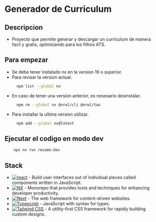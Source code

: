 # Generador de Curriculum 

## Descripcion
 - Proyecto que permite generar y descargar un curriculum de manera facil y gratis, optimizando para los filtros ATS.

## Para empezar
  - Se debe tener instalado nx en la version 19 o superior.
  - Para revisar la version actual.
    ```sh
      npm list --global nx
    ```
  - En caso de tener una version anterior, es nesesario desinstalar.
    ```sh
      npm rm --global nx @nrwl/cli @nrwl/tao
    ```
  - Para installar la ultima version utilizar.
    ```sh
      npm add --global nx@latest
    ```
  ## Ejecutar el codigo en modo dev
  ```sh
      npx nx run resume:dev
  ```

##  Stack

- [![react][react-badge]][react-url] - Build user interfaces out of individual pieces called components written in JavaScript.
- [![NX][nx-badge]][nx-url] -  Monorepo that provides tools and techniques for enhancing developer productivity. 
- [![Next][next-badge]][next-url] - The web framework for content-driven websites.
- [![Typescript][typescript-badge]][typescript-url] - JavaScript with syntax for types.
- [![Tailwind CSS][tailwind-badge]][tailwind-url]  - A utility-first CSS framework for rapidly building custom designs.

[react-url]:https://es.react.dev/
[nx-url]: https://nx.dev/
[next-url]:https://nextjs.org/
[typescript-url]: https://www.typescriptlang.org/
[tailwind-url]: https://tailwindcss.com/

[react-badge]: https://img.shields.io/badge/react-%2320232a.svg?style=for-the-badge&logo=react&logoColor=%2361DAFB
[nx-badge]:https://img.shields.io/badge/nx-143055?style=for-the-badge&logo=nx&logoColor=blue
[next-badge]:https://img.shields.io/badge/Next-black?style=for-the-badge&logo=next.js&logoColor=blue
[typescript-badge]: https://img.shields.io/badge/Typescript-007ACC?style=for-the-badge&logo=typescript&logoColor=white&color=blue
[tailwind-badge]: https://img.shields.io/badge/Tailwind-ffffff?style=for-the-badge&logo=tailwindcss&logoColor=38bdf8
